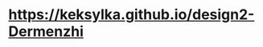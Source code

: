 # https://keksylka.github.io/design2-Dermenzhi

<!--
#  Участники (actors) и цели (goals)

| Участник | Категория | Цель (goal) |
|---|---|---|
| Разработчик | Основной | Разработка кода |
| Руководитель | Внешний | Финансирование и отслеживание |
| Дизайнер  | Основной  | Графически оформить работу |
| Тестировщик  | Основной | Сократить количество ошибок |
| Управляющий проектом  | Основной | Оформление документов |
| Репозиторий  | Инструмент | Предоставить место размещения |
| Среда разработки  | Инструмент | Разработать сайт |
| Хостинг  | Инструмент | Размещение сайта |
| PlantUML  | Инструмент| Предоставить средства генерации диаграмм |


# Основной поток (main flow)

| Участник | Действие | Ожидаемый результат |
|---|---|---|
| Разработчик | Формирует личную веб-страницу | Готовая веб-страница |
| HR-менеджеры | Производят прием заказов исвою HR-деятельность  | Выболненная работа |
| Руководитель  | Принимает участие в формировании сайта и руководит работой сотрудников | Слаженное функционирование сайта и штаба |
| Заказчик | Формирует заказ | Заявка на найм |
 
 -->
